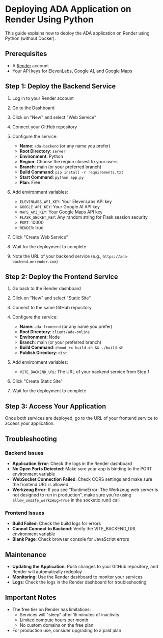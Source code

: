 # Deploying ADA Application on Render Using Python

This guide explains how to deploy the ADA application on Render using Python (without Docker).

## Prerequisites

- A [Render](https://render.com/) account
- Your API keys for ElevenLabs, Google AI, and Google Maps

## Step 1: Deploy the Backend Service

1. Log in to your Render account
2. Go to the Dashboard
3. Click on "New" and select "Web Service"
4. Connect your GitHub repository
5. Configure the service:
   - **Name**: `ada-backend` (or any name you prefer)
   - **Root Directory**: `server`
   - **Environment**: Python
   - **Region**: Choose the region closest to your users
   - **Branch**: main (or your preferred branch)
   - **Build Command**: `pip install -r requirements.txt`
   - **Start Command**: `python app.py`
   - **Plan**: Free

6. Add environment variables:
   - `ELEVENLABS_API_KEY`: Your ElevenLabs API key
   - `GOOGLE_API_KEY`: Your Google AI API key
   - `MAPS_API_KEY`: Your Google Maps API key
   - `FLASK_SECRET_KEY`: Any random string for Flask session security
   - `PORT`: 10000
   - `RENDER`: true

7. Click "Create Web Service"
8. Wait for the deployment to complete
9. Note the URL of your backend service (e.g., `https://ada-backend.onrender.com`)

## Step 2: Deploy the Frontend Service

1. Go back to the Render dashboard
2. Click on "New" and select "Static Site"
3. Connect to the same GitHub repository
4. Configure the service:
   - **Name**: `ada-frontend` (or any name you prefer)
   - **Root Directory**: `client/ada-online`
   - **Environment**: Node
   - **Branch**: main (or your preferred branch)
   - **Build Command**: `chmod +x build.sh && ./build.sh`
   - **Publish Directory**: `dist`

5. Add environment variables:
   - `VITE_BACKEND_URL`: The URL of your backend service from Step 1

6. Click "Create Static Site"
7. Wait for the deployment to complete

## Step 3: Access Your Application

Once both services are deployed, go to the URL of your frontend service to access your application.

## Troubleshooting

### Backend Issues

- **Application Error**: Check the logs in the Render dashboard
- **No Open Ports Detected**: Make sure your app is binding to the PORT environment variable
- **WebSocket Connection Failed**: Check CORS settings and make sure the frontend URL is allowed
- **Werkzeug Error**: If you see "RuntimeError: The Werkzeug web server is not designed to run in production", make sure you're using `allow_unsafe_werkzeug=True` in the socketio.run() call

### Frontend Issues

- **Build Failed**: Check the build logs for errors
- **Cannot Connect to Backend**: Verify the VITE_BACKEND_URL environment variable
- **Blank Page**: Check browser console for JavaScript errors

## Maintenance

- **Updating the Application**: Push changes to your GitHub repository, and Render will automatically redeploy
- **Monitoring**: Use the Render dashboard to monitor your services
- **Logs**: Check the logs in the Render dashboard for troubleshooting

## Important Notes

- The free tier on Render has limitations:
  - Services will "sleep" after 15 minutes of inactivity
  - Limited compute hours per month
  - No custom domains on the free plan
- For production use, consider upgrading to a paid plan
